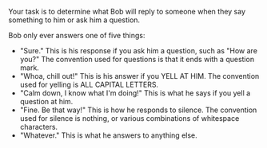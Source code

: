 Your task is to determine what Bob will reply to someone when they say something to him or ask him a question.

Bob only ever answers one of five things:
- "Sure." This is his response if you ask him a question, such as "How are you?" The convention used for questions is that it ends with a question mark.
- "Whoa, chill out!" This is his answer if you YELL AT HIM. The convention used for yelling is ALL CAPITAL LETTERS.
- "Calm down, I know what I'm doing!" This is what he says if you yell a question at him.
- "Fine. Be that way!" This is how he responds to silence. The convention used for silence is nothing, or various combinations of whitespace characters.
- "Whatever." This is what he answers to anything else.